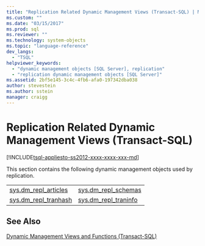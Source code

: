 ```yaml
---
title: "Replication Related Dynamic Management Views (Transact-SQL) | Microsoft Docs"
ms.custom: ""
ms.date: "03/15/2017"
ms.prod: sql
ms.reviewer: ""
ms.technology: system-objects
ms.topic: "language-reference"
dev_langs: 
  - "TSQL"
helpviewer_keywords: 
  - "dynamic management objects [SQL Server], replication"
  - "replication dynamic management objects [SQL Server]"
ms.assetid: 2bf5e145-3c4c-4fb6-afa0-197342dba038
author: stevestein
ms.author: sstein
manager: craigg
---
```

# Replication Related Dynamic Management Views (Transact-SQL)
[!INCLUDE[tsql-appliesto-ss2012-xxxx-xxxx-xxx-md](../../includes/tsql-appliesto-ss2012-xxxx-xxxx-xxx-md.md)]

  This section contains the following dynamic management objects used by replication.  
  
|||  
|-|-|  
|[sys.dm_repl_articles](../../relational-databases/system-dynamic-management-views/sys-dm-repl-articles-transact-sql.md)|[sys.dm_repl_schemas](../../relational-databases/system-dynamic-management-views/sys-dm-repl-schemas-transact-sql.md)|  
|[sys.dm_repl_tranhash](../../relational-databases/system-dynamic-management-views/sys-dm-repl-tranhash-transact-sql.md)|[sys.dm_repl_traninfo](../../relational-databases/system-dynamic-management-views/sys-dm-repl-traninfo-transact-sql.md)|  
  
## See Also  
 [Dynamic Management Views and Functions &#40;Transact-SQL&#41;](~/relational-databases/system-dynamic-management-views/system-dynamic-management-views.md)  
  
  
